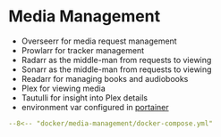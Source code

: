 # Media Management

* Overseerr for media request management
* Prowlarr for tracker management
* Radarr as the middle-man from requests to viewing
* Sonarr as the middle-man from requests to viewing
* Readarr for managing books and audiobooks
* Plex for viewing media
* Tautulli for insight into Plex details
* environment var configured in [portainer](/docker/portainer/)

```yaml title="Compose"
--8<-- "docker/media-management/docker-compose.yml"
```
